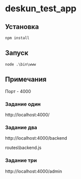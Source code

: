 # deskun_test_app


## Установка

`npm install`

## Запуск

`node .\bin\www`

## Примечания

Порт - 4000

### Задание один

http://localhost:4000/

### Задание два

http://localhost:4000/backend

routes\backend.js

### Задание три

http://localhost:4000/admin


